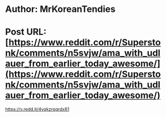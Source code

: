 # Author: MrKoreanTendies
# Post URL: [https://www.reddit.com/r/Superstonk/comments/n5svjw/ama_with_udlauer_from_earlier_today_awesome/](https://www.reddit.com/r/Superstonk/comments/n5svjw/ama_with_udlauer_from_earlier_today_awesome/)


https://v.redd.it/4vqkzrqqrdx61